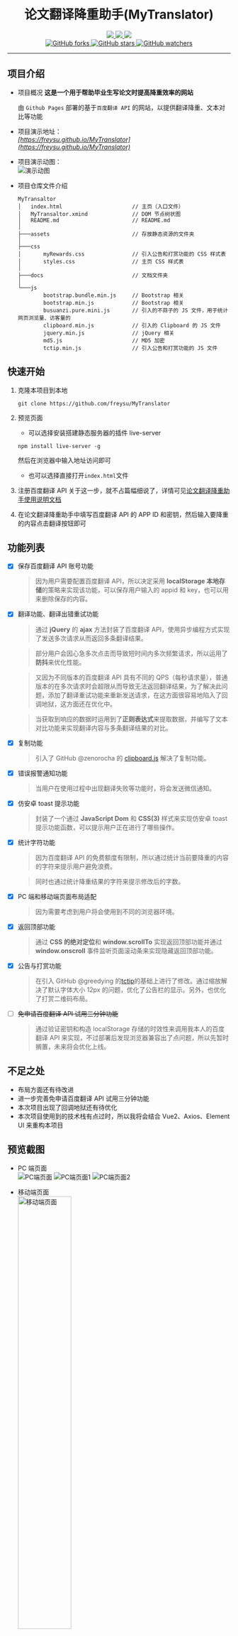 <div align="center">
    <h1>论文翻译降重助手(MyTranslator)</h1>
    <div>
        <a href="https://getbootstrap.com">
            <img src="https://raster.shields.io/badge/Bootstrap-4.6.1-red.svg" />
        </a>
        <a href="https://jquery.com/">
            <img src="https://raster.shields.io/badge/jQuery-3.6.0-brightgreen.svg" />
        </a>
                <a href="https://api.fanyi.baidu.com/">
            <img src="https://raster.shields.io/badge/百度翻译API-通用翻译服务-success.svg" />
        </a>
    </div>
    <div>
        <a href="https://github.com/freysu/MyTranslator">
            <img title="GitHub forks" src="https://img.shields.io/github/forks/freysu/MyTranslator.svg?style=social" />
        </a>
        <a href="https://github.com/freysu/MyTranslator">
            <img title="GitHub stars" src="https://img.shields.io/github/stars/freysu/MyTranslator.svg?style=social" />
        </a>
        <a href="https://github.com/freysu/MyTranslator">
            <img title="GitHub watchers"
                src="https://img.shields.io/github/watchers/freysu/MyTranslator.svg?style=social" />
        </a>
    </div>
</div>

---

## 项目介绍

- 项目概况
  **这是一个用于帮助毕业生写论文时提高降重效率的网站**

  由 `Github Pages` 部署的基于`百度翻译 API` 的网站，以提供翻译降重、文本对比等功能

- 项目演示地址：  
   _[https://freysu.github.io/MyTranslator](https://freysu.github.io/MyTranslator)_

- 项目演示动图：  
   ![演示动图](https://s2.loli.net/2022/03/28/ajSshiglPoc6Vw5.gif)

- 项目仓库文件介绍

  ```
  MyTransaltor
  │   index.html                      // 主页（入口文件）
  │   MyTransaltor.xmind              // DOM 节点树状图
  │   README.md                       // README.md
  │
  ├───assets                          // 存放静态资源的文件夹
  │
  ├───css
  │       myRewards.css               // 引入公告和打赏功能的 CSS 样式表
  │       styles.css                  // 主页 CSS 样式表
  │
  ├───docs                            // 文档文件夹
  │
  └───js
          bootstrap.bundle.min.js     // Bootstrap 相关
          bootstrap.min.js            // Bootstrap 相关
          busuanzi.pure.mini.js       // 引入的不蒜子的 JS 文件，用于统计网页浏览量、访客量的
          clipboard.min.js            // 引入的 Clipboard 的 JS 文件
          jquery.min.js               // jQuery 相关
          md5.js                      // MD5 加密
          tctip.min.js                // 引入公告和打赏功能的 JS 文件
  ```

## 快速开始

1. 克隆本项目到本地
   ```
   git clone https://github.com/freysu/MyTranslator
   ```
1. 预览页面

   - 可以选择安装搭建静态服务器的插件 live-server

   ```
   npm install live-server -g
   ```

   然后在浏览器中输入地址访问即可

   - 也可以选择直接打开`index.html`文件

1. 注册百度翻译 API
   关于这一步，就不占篇幅细说了，详情可见[论文翻译降重助手使用说明文档](https://freysu.github.io/2022/02/28/论文翻译降重助手使用说明文档)
1. 在论文翻译降重助手中填写百度翻译 API 的 APP ID 和密钥，然后输入要降重的内容点击翻译按钮即可

## 功能列表

- [x] 保存百度翻译 API 账号功能
  > 因为用户需要配置百度翻译 API，所以决定采用 **localStorage 本地存储**的策略来实现该功能，可以保存用户输入的 appid 和 key，也可以用来删除保存的内容。
- [x] 翻译功能、翻译出错重试功能

  > 通过 **jQuery** 的 **ajax** 方法封装了百度翻译 API，使用异步编程方式实现了发送多次请求从而返回多条翻译结果。

  > 部分用户会因心急多次点击而导致短时间内多次频繁请求，所以运用了**防抖**来优化性能。

  > 又因为不同版本的百度翻译 API 具有不同的 QPS（每秒请求量），普通版本的在多次请求时会超限从而导致无法返回翻译结果，为了解决此问题，添加了翻译重试功能来重新发送请求，在这方面很容易地陷入了回调地狱，这方面还在优化中。

  > 当获取到响应的数据时运用到了**正则表达式**来提取数据，并编写了文本对比功能来实现翻译内容与多条翻译结果的对比。

- [x] 复制功能
  > 引入了 GitHub @zenorocha 的 [clipboard.js](https://github.com/zenorocha/clipboard.js) 解决了复制功能。
- [x] 错误报警通知功能
  > 当用户在使用过程中出现翻译失败等功能时，将会发送微信通知。
- [x] 仿安卓 toast 提示功能
  > 封装了一个通过 **JavaScript Dom** 和 **CSS(3)** 样式来实现仿安卓 toast 提示功能函数，可以提示用户正在进行了哪些操作。
- [x] 统计字符功能

  > 因为百度翻译 API 的免费额度有限制，所以通过统计当前要降重的内容的字符来提示用户避免浪费。

  > 同时也通过统计降重结果的字符来提示修改后的字数。

- [x] PC 端和移动端页面布局适配
  > 因为需要考虑到用户将会使用到不同的浏览器环境。
- [x] 返回顶部功能
  > 通过 **CSS 的绝对定位**和 **window.scrollTo** 实现返回顶部功能并通过 **window.onscroll** 事件监听页面滚动条来实现隐藏返回顶部功能。
- [x] 公告与打赏功能
  > 在引入 GitHub @greedying 的[tctip](https://github.com/greedying/tctip)的基础上进行了修改。通过缩放解决了默认字体大小 12px 的问题，优化了公告栏的显示。另外，也优化了打赏二维码布局。
- [ ] ~~免申请百度翻译 API 试用三分钟功能~~
  > 通过验证密钥和构造 localStorage 存储的时效性来调用我本人的百度翻译 API 来实现，不过部署后发现浏览器兼容出了点问题，所以先暂时搁置，未来将会优化上线。

## 不足之处

- 布局方面还有待改进
- 进一步完善免申请百度翻译 API 试用三分钟功能
- 本次项目出现了回调地狱还有待优化
- 本次项目使用到的技术栈有点过时，所以我将会结合 Vue2、Axios、Element UI 来重构本项目

## 预览截图

- PC 端页面<br/>
  <img  src="https://s2.loli.net/2022/03/28/aks7Sn6HrZdjgeD.png" alt="PC端页面" title="" />
  <img  src="https://s2.loli.net/2022/03/28/Hh7vbUdBWtPNK4f.png" alt="PC端页面1" title="" />
  <img  src="https://s2.loli.net/2022/03/28/8EaB3WrmhnC2zcK.png" alt="PC端页面2" title="" />

- 移动端页面<br/>
  <img style="width: 50%;" src="https://s2.loli.net/2022/03/28/YjkXvFNnW6DGO48.jpg" alt="移动端页面" title="" />
  <img style="width: 50%;" src="https://s2.loli.net/2022/03/28/lHiZdTRLXbSpI3P.jpg" alt="移动端页面1" title="" />
  <img style="width: 50%;" src="https://s2.loli.net/2022/03/28/ZXn5pxyV361UFsg.jpg" alt="移动端页面2" title="" />

- 仿 toast 提示功能<br/>
  <img src="https://s2.loli.net/2022/03/28/fZKiw739PGFxM1o.png" alt="仿toast提示功能" title="" />

- 错误报警通知功能<br/>
  <img style="width: 50%;" src="https://s2.loli.net/2022/03/28/D8GXchbrtRolgnf.gif">

- 公告与打赏功能<br/>
  <img style="width: 50%;" src="https://s2.loli.net/2022/03/28/F68mAzYNy4rw3HO.png"/>

## 常见问题 QA：

1. Q：如果出现**配置账号出错**的情况
   A：请先检查**通用翻译服务**的开通情况，如果开通了再检查是否填错**百度翻译 API 的 `key` 和 `appid` **，确认无误后还是出现该情况请休息一会等会再重试，可能百度翻译 API 的服务器出了点小问题。
2. Q：如果出现 **翻译的时候出现很多翻译结果不出来(比如 6 个结果里只出来 1 个或 2 个)** 的情况

   A：**请留意一下自己申请的 api 是哪一个版本。** **标准版可能会发生以上情况。高级版大概率是不会的。**
   _实名认证之后可以免费申请高级版。_

3. Q：如果出现**配置账号正确但不出翻译结果**的情况
   A：请检查是否填写了**服务器地址**。

![Screenshot_20220316162534](https://s2.loli.net/2022/03/20/M6EUflobKXG8TpB.png)

## 更新日志

- Commits on Mar 27, 2022

  1. 优化提示！
  2. 紧急修复了字符统计 bug；
  3. 优化了提示。

- Commits on Mar 26, 2022

  1. 修改细节
  2. 新增了统计字符功能
  3. 优化了布局
  4. 优化了若干细节

- Commits on Mar 24, 2022

  1. 优化网站加载速度
  2. 替换 QQ 收款码
  3. 替换 QQ 群二维码
  4. 取消锚点跳转

- Commits on Mar 23, 2022

  1. 用户鉴权
  2. 修改使用帮助
  3. 优化了提醒

- Commits on Mar 22, 2022

  1. 优化提示

- Commits on Mar 21, 2022

  1. 修复 BUG
  2. 紧急修复保存功能
  3. 推出了免申请 API 试用功能
  4. 优化了性能和错误提醒

- Commits on Mar 20, 2022

  1. 更新了免申请 API 试用功能
  2. 优化了网页性能，访问快了 10s
  3. 更新了评价和赞助渠道

- Commits on Mar 5, 2022

  1. 添加了翻译出错重试功能
  2. 添加公共栏和用户反馈功能
  3. 优化了布局等

- Commits on Mar 4, 2022

  1. 添加返回顶部等功能
  2. 优化细节

- Commits on Mar 1, 2022
  1. 优化请求链接地址
  2. 基于百度翻译 API 的论文翻译降重助手 v1.0
  3. index.html

freysu committed 27 days ago
